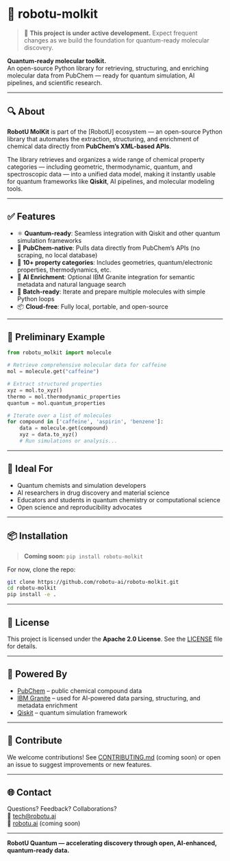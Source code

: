 # 🧪 robotu-molkit

> 🚧 **This project is under active development.** Expect frequent changes as we build the foundation for quantum-ready molecular discovery.

**Quantum-ready molecular toolkit.**  
An open-source Python library for retrieving, structuring, and enriching molecular data from PubChem — ready for quantum simulation, AI pipelines, and scientific research.

---

## 🔍 About

**RobotU MolKit** is part of the [RobotU] ecosystem — an open-source Python library that automates the extraction, structuring, and enrichment of chemical data directly from **PubChem’s XML-based APIs**.

The library retrieves and organizes a wide range of chemical property categories — including geometric, thermodynamic, quantum, and spectroscopic data — into a unified data model, making it instantly usable for quantum frameworks like **Qiskit**, AI pipelines, and molecular modeling tools.

---

## ✅ Features

- ⚛️ **Quantum-ready**: Seamless integration with Qiskit and other quantum simulation frameworks  
- 🔗 **PubChem-native**: Pulls data directly from PubChem’s APIs (no scraping, no local database)  
- 🧬 **10+ property categories**: Includes geometries, quantum/electronic properties, thermodynamics, etc.  
- 🧠 **AI Enrichment**: Optional IBM Granite integration for semantic metadata and natural language search  
- 🔁 **Batch-ready**: Iterate and prepare multiple molecules with simple Python loops  
- 📦 **Cloud-free**: Fully local, portable, and open-source

---

## 🧪 Preliminary Example

```python
from robotu_molkit import molecule

# Retrieve comprehensive molecular data for caffeine
mol = molecule.get("caffeine")

# Extract structured properties
xyz = mol.to_xyz()
thermo = mol.thermodynamic_properties
quantum = mol.quantum_properties

# Iterate over a list of molecules
for compound in ['caffeine', 'aspirin', 'benzene']:
    data = molecule.get(compound)
    xyz = data.to_xyz()
    # Run simulations or analysis...
```

---

## 🔬 Ideal For

- Quantum chemists and simulation developers  
- AI researchers in drug discovery and material science  
- Educators and students in quantum chemistry or computational science  
- Open science and reproducibility advocates

---

## 📦 Installation

> **Coming soon:** `pip install robotu-molkit`

For now, clone the repo:
```bash
git clone https://github.com/robotu-ai/robotu-molkit.git
cd robotu-molkit
pip install -e .
```

---

## 📄 License

This project is licensed under the **Apache 2.0 License**. See the [LICENSE](./LICENSE) file for details.

---

## 🧠 Powered By

- [PubChem](https://pubchem.ncbi.nlm.nih.gov/) – public chemical compound data  
- [IBM Granite](https://www.ibm.com/granite) – used for AI-powered data parsing, structuring, and metadata enrichment   
- [Qiskit](https://qiskit.org/) – quantum simulation framework

---

## 🤝 Contribute

We welcome contributions! See [CONTRIBUTING.md](./CONTRIBUTING.md) (coming soon) or open an issue to suggest improvements or new features.

---

## 🌐 Contact

Questions? Feedback? Collaborations?  
📧 tech@robotu.ai  
🔬 [robotu.ai](https://robotu.ai) (coming soon)

---

**RobotU Quantum — accelerating discovery through open, AI-enhanced, quantum-ready data.**



